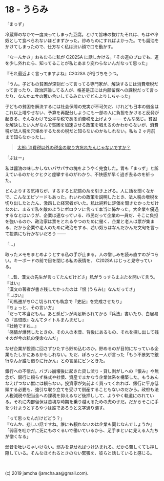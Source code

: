 

# 18 - うらみ

「まっず」

冷蔵庫のなかで一度凍ってしまった豆腐。とけて旨味の抜けたそれは、もはや冷奴として食べられないほどまずかった。炒めものにすればよかった。でも醤油をかけてしまったので、仕方なく私は渋い顔で口を動かす。

「なーんかさ」おもむろに私が C202SA に話しかける。「その道のプロでも、道を少し外れたら、知ってることが私とあまり変わらないんだなって思った」

『それ最近よく言ってますよね』C202SA が相づちをうつ。

「うん。子どもの貧困が深刻だって言ってる専門家が、解決するには消費増税だって言ったり、政治評論してる人が、格差是正には内部留保への課税だって言ったり、なんかエサの奪い合いしてるみたいでどんよりしちゃった」  

子どもの貧困を解決するには社会保障の充実が不可欠だ、けれども日本の借金はこれ以上増やせない、予算を再配分しようにも一部の人に負担をかけると反発が起きる、そんなわけで公平な税である消費税を上げよう ―― そんな感じ。貧困を解決したい人がなんで貧困を加速させる政策を唱えるのかわからないが、消費税が法人税を穴埋めするための税だと知らないのかもしれない。私も 2 ヶ月前まで知らなかったし。

> [太郎: 消費税以外の税金の取り方忘れたんじゃないですか？](https://youtu.be/2diD4PaBxYI?t=691) 

「ぶはー」

私は醤油の味しかしないパサパサの塊をようやく完食した。胃も「まっず」と訴えているのかヒクヒクと痙攣するのがわかり、不快感が早く過ぎ去るのを祈った。

どんよりする気持ちが、するすると記憶の糸を引き上げる。人に話を聞くなかで、こんなエピソードもあった。れいわの政策を説明したとき、法人税の増税を切り出したとたん、激昂した経営者がいた。私は純粋に評価を聞きたかっただけなのに、まるで私を敵のようにボロクソに言って本当に怖かった。大企業を優遇するなとはいうが、企業は連なっている、市民だって企業の一員だ、そこに負担を強いるのか、政治家は票をとれるやつのために働く、企業と老人は票が集まる、だから企業や老人のために政治をする、若い奴らはなんだかんだ文句を言って投票にも行かないだろう ――

「…」

取ったメモをまとめようとする私の手が止まる。人の憎しみを読み直すのがつらい。キーボードの前で目を閉じる私の表情を、 C202SA はじっと見守っている。

「…昔、漢文の先生が言ってたんだけどさ」私がうっすらまぶたを開いて言う。  
『はい』  
「漢文の著者が書き残したかったのは『恨 (うらみ)』なんだってさ」  
『…はい』  
「司馬遷がち○こ切られても執念で『史記』を完成させたり」  
『ちょっと、その言い方』  
「だって本当だもん。あと孫ピンが両足斬られてから『兵法』書いたり、白居易の『長恨歌』なんてタイトルまんまだし」  
『壮絶ですね…』  
「感情が爆発したときの、その人の本音、背後にあるもの、それを探し出して残すのが今の私の使命なんだ」

なぜ企業が投資に回さずひたすら貯め込むのか。貯めるのが目的になっている企業もたしかにあるかもしれない。ただ、ぽろっと一人が言った「もう不景気で銀行なんか誰も借りに行かん」との言葉にピンときた。

銀行への不信だ。バブル崩壊後に起きた貸し渋り・貸し剥がしへの『恨み』や無念が、銀行に頼らず株式や社債、資産でまかなう企業体系を構築した。もうあんなえげつない獣には頼らない。投資家が気前よく買ってくれれば、銀行に平身低頭する必要も、強引な取り立てを受けて倒産することもないのだから。政府も法人税減税や配当金への課税を抑えるなど後押しして、ようやく軌道にのれている。それに内部留保は苦境な時期を乗り越えるための虎の子だ。だからそこに手をつけようとするやつは誰であろうと文字通り潰す。

「って思ったんだけどどう？」  
『なんか、悲しい話ですね。誰にも頼れないのは企業も同じなんでしょうか』  
「弱音を吐かずに死にものぐるいで働いているから、足手まといに見える人たちが憎くなる」

弱音を吐いちゃいけない。弱みを見せればつけ込まれる。だから苦しくても押し隠している。そんなほぐれるときのない緊張を、彼らと話していると感じる。

<br>
<br>
(c) 2019 jamcha (jamcha.aa@gmail.com).

